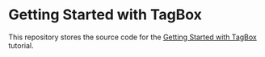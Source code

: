 # Getting Started with TagBox

This repository stores the source code for the [Getting Started with TagBox](https://js.devexpress.com/Documentation/Guide/UI_Components/TagBox/Getting_Started_with_TagBox/) tutorial.

